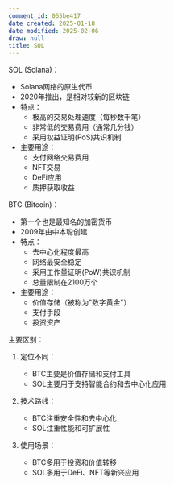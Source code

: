 ```yaml
---
comment_id: 065be417
date created: 2025-01-18
date modified: 2025-02-06
draw: null
title: SOL
---
```

SOL (Solana)：

- Solana网络的原生代币
- 2020年推出，是相对较新的区块链
- 特点：
  - 极高的交易处理速度（每秒数千笔）
  - 非常低的交易费用（通常几分钱）
  - 采用权益证明(PoS)共识机制
- 主要用途：
  - 支付网络交易费用
  - NFT交易
  - DeFi应用
  - 质押获取收益

BTC (Bitcoin)：

- 第一个也是最知名的加密货币
- 2009年由中本聪创建
- 特点：
  - 去中心化程度最高
  - 网络最安全稳定
  - 采用工作量证明(PoW)共识机制
  - 总量限制在2100万个
- 主要用途：
  - 价值存储（被称为"数字黄金"）
  - 支付手段
  - 投资资产

主要区别：

1. 定位不同：
   - BTC主要是价值存储和支付工具
   - SOL主要用于支持智能合约和去中心化应用

2. 技术路线：
   - BTC注重安全性和去中心化
   - SOL注重性能和可扩展性

3. 使用场景：
   - BTC多用于投资和价值转移
   - SOL多用于DeFi、NFT等新兴应用
